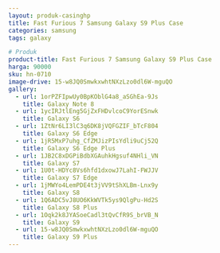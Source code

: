 ```yaml
---
layout: produk-casinghp
title: Fast Furious 7 Samsung Galaxy S9 Plus Case
categories: samsung
tags: galaxy

# Produk
product-title: Fast Furious 7 Samsung Galaxy S9 Plus Case
harga: 90000
sku: hn-0710
image-drive: 15-w8JQ0SmwkxwhtNXzLzo0dl6W-mguQO
gallery:
  - url: 1orPZFIpwUy0BpKOblG4a8_aSGhEa-9Js
    title: Galaxy Note 8
  - url: 1ycIRJtlEng5GjZxFHDvlcoC9YorESnwk
    title: Galaxy S6
  - url: 1ZtNr6LI3lC3q6DK8jVQFGZIF_bTcF804
    title: Galaxy S6 Edge
  - url: 1jR5MxP7uhg_CfZMJizPIsYdli9uCj52Q
    title: Galaxy S6 Edge Plus
  - url: 1JB2C8xDGPiBdbXGAuhkHgsuf4NHli_VN
    title: Galaxy S7
  - url: 1U0t-HDYc8Vs6hfd1dxowJ7LahI-FWJJV
    title: Galaxy S7 Edge
  - url: 1jMWYo4LemPDE4t3jVV9tShXLBm-Lnx9y
    title: Galaxy S8
  - url: 1Q6ADC5vJ8UO6KkWVTk5ys9QlgPu-Hd2S
    title: Galaxy S8 Plus
  - url: 1Oqk2k8JYASoeCadl3tQvCfR9S_brVB_N
    title: Galaxy S9
  - url: 15-w8JQ0SmwkxwhtNXzLzo0dl6W-mguQO
    title: Galaxy S9 Plus
---
```

